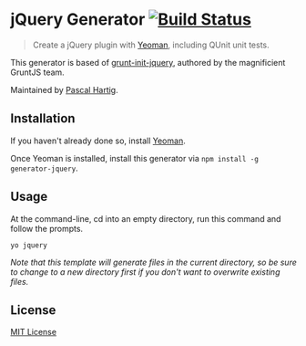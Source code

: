 # jQuery Generator [![Build Status](https://secure.travis-ci.org/yeoman/generator-jquery.png?branch=master)](https://travis-ci.org/yeoman/generator-jquery)

> Create a jQuery plugin with [Yeoman][], including QUnit unit tests.

This generator is based of
[grunt-init-jquery](https://github.com/gruntjs/grunt-init-jquery), authored by the
magnificient GruntJS team.

Maintained by [Pascal Hartig](https://github.com/passy).

[Yeoman]: http://yeoman.io/


## Installation

If you haven't already done so, install [Yeoman][].

Once Yeoman is installed, install this generator via `npm install -g generator-jquery`.


## Usage

At the command-line, cd into an empty directory, run this command and follow the prompts.

```
yo jquery
```

_Note that this template will generate files in the current directory, so be sure to change to a new directory first if you don't want to overwrite existing files._


## License

[MIT License](http://en.wikipedia.org/wiki/MIT_License)
